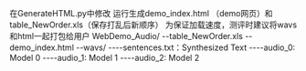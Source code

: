 在GenerateHTML.py中修改
运行生成demo_index.html （demo网页）和 table_NewOrder.xls（保存打乱后新顺序）
为保证加载速度，测评时建议将wavs和html一起打包给用户
WebDemo_Audio/
--table_NewOrder.xls
--demo_index.html
--wavs/
----sentences.txt：Synthesized Text
----audio_0: Model 0
----audio_1: Model 1
----audio_2: Model 2
